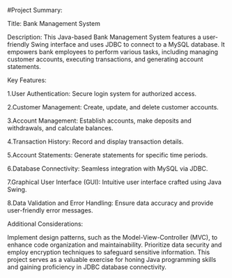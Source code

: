 #Project Summary:

Title: Bank Management System

Description: This Java-based Bank Management System features a user-friendly Swing interface and uses JDBC to connect to a MySQL database. It empowers bank employees to perform various tasks, including managing customer accounts, executing transactions, and generating account statements.

Key Features:

1.User Authentication: Secure login system for authorized access.

2.Customer Management: Create, update, and delete customer accounts.

3.Account Management: Establish accounts, make deposits and withdrawals, and calculate balances.

4.Transaction History: Record and display transaction details.

5.Account Statements: Generate statements for specific time periods.

6.Database Connectivity: Seamless integration with MySQL via JDBC.

7.Graphical User Interface (GUI): Intuitive user interface crafted using Java Swing.

8.Data Validation and Error Handling: Ensure data accuracy and provide user-friendly error messages.


Additional Considerations:

Implement design patterns, such as the Model-View-Controller (MVC), to enhance code organization and maintainability.
Prioritize data security and employ encryption techniques to safeguard sensitive information.
This project serves as a valuable exercise for honing Java programming skills and gaining proficiency in JDBC database connectivity.

